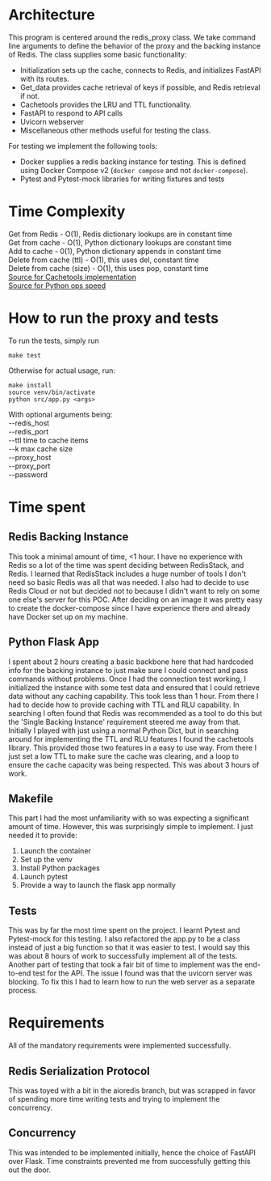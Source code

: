 # Architecture
This program is centered around the redis_proxy class. We take command line arguments to define the behavior of the proxy and the backing instance of Redis. The class supplies some basic functionality:
- Initialization sets up the cache, connects to Redis, and initializes FastAPI with its routes.
- Get_data provides cache retrieval of keys if possible, and Redis retrieval if not.  
- Cachetools provides the LRU and TTL functionality.
- FastAPI to respond to API calls
- Uvicorn webserver
- Miscellaneous other methods useful for testing the class.

For testing we implement the following tools:
- Docker supplies a redis backing instance for testing. This is defined using Docker Compose v2 (`docker compose` and not `docker-compose`).  
- Pytest and Pytest-mock libraries for writing fixtures and tests

# Time Complexity
Get from Redis - O(1), Redis dictionary lookups are in constant time  
Get from cache - O(1), Python dictionary lookups are constant time  
Add to cache - 0(1), Python dictionary appends in constant time  
Delete from cache (ttl) - O(1), this uses del, constant time  
Delete from cache (size) - O(1), this uses pop, constant time  
[Source for Cachetools implementation](https://cachetools.readthedocs.io/en/latest/#cache-implementations)  
[Source for Python ops speed](https://www.geeksforgeeks.org/complexity-cheat-sheet-for-python-operations/#)
# How to run the proxy and tests
To run the tests, simply run 
```
make test
```
Otherwise for actual usage, run: 
```
make install 
source venv/bin/activate
python src/app.py <args>
```
With optional arguments being:  
--redis_host  
--redis_port  
--ttl time to cache items  
--k max cache size  
--proxy_host  
--proxy_port  
--password  
# Time spent
## Redis Backing Instance
This took a minimal amount of time, <1 hour. I have no experience with Redis so a lot of the time was spent deciding between RedisStack, and Redis.
I learned that RedisStack includes a huge number of tools I don't need so basic Redis was all that was needed.
I also had to decide to use Redis Cloud or not but decided not to because I didn't want to rely on some one else's server for this POC.
After deciding on an image it was pretty easy to create the docker-compose since I have experience there and already have Docker set up on my machine.
## Python Flask App
I spent about 2 hours creating a basic backbone here that had hardcoded info for the backing instance to just make sure I could connect and pass commands
without problems. Once I had the connection test working, I initialized the instance with some test data and ensured that I could retrieve data without any
caching capability. This took less than 1 hour. From there I had to decide how to provide caching with TTL and RLU capability. In searching I often found that
Redis was recommended as a tool to do this but the 'Single Backing Instance' requirement steered me away from that. Initially I played with just using a
normal Python Dict, but in searching around for implementing the TTL and RLU features I found the cachetools library. This provided those two features in
a easy to use way. From there I just set a low TTL to make sure the cache was clearing, and a loop to ensure the cache capacity was being respected. This was
about 3 hours of work.
## Makefile
This part I had the most unfamiliarity with so was expecting a significant amount of time. However, this was surprisingly simple to implement. I just needed it to
provide:
1. Launch the container
2. Set up the venv
3. Install Python packages
4. Launch pytest
5. Provide a way to launch the flask app normally
## Tests
This was by far the most time spent on the project. I learnt Pytest and Pytest-mock for this testing. I also refactored the app.py to be a class instead of just a big function so that it was easier to test. I would say this was about 8 hours of work to successfully implement all of the tests.  
Another part of testing that took a fair bit of time to implement was the end-to-end test for the API. The issue I found was that the uvicorn server was blocking. To fix this I had to learn how to run the web server as a separate process.
# Requirements
All of the mandatory requirements were implemented successfully. 
## Redis Serialization Protocol
This was toyed with a bit in the aioredis branch, but was scrapped in favor of spending more time writing tests and trying to implement the concurrency.
## Concurrency
This was intended to be implemented initially, hence the choice of FastAPI over Flask. Time constraints prevented me from successfully getting this out the door.